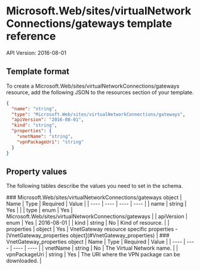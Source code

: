 # Microsoft.Web/sites/virtualNetworkConnections/gateways template reference
API Version: 2016-08-01
## Template format

To create a Microsoft.Web/sites/virtualNetworkConnections/gateways resource, add the following JSON to the resources section of your template.

```json
{
  "name": "string",
  "type": "Microsoft.Web/sites/virtualNetworkConnections/gateways",
  "apiVersion": "2016-08-01",
  "kind": "string",
  "properties": {
    "vnetName": "string",
    "vpnPackageUri": "string"
  }
}
```
## Property values

The following tables describe the values you need to set in the schema.

<a id="Microsoft.Web/sites/virtualNetworkConnections/gateways" />
### Microsoft.Web/sites/virtualNetworkConnections/gateways object
|  Name | Type | Required | Value |
|  ---- | ---- | ---- | ---- |
|  name | string | Yes |  |
|  type | enum | Yes | Microsoft.Web/sites/virtualNetworkConnections/gateways |
|  apiVersion | enum | Yes | 2016-08-01 |
|  kind | string | No | Kind of resource. |
|  properties | object | Yes | VnetGateway resource specific properties - [VnetGateway_properties object](#VnetGateway_properties) |


<a id="VnetGateway_properties" />
### VnetGateway_properties object
|  Name | Type | Required | Value |
|  ---- | ---- | ---- | ---- |
|  vnetName | string | No | The Virtual Network name. |
|  vpnPackageUri | string | Yes | The URI where the VPN package can be downloaded. |


